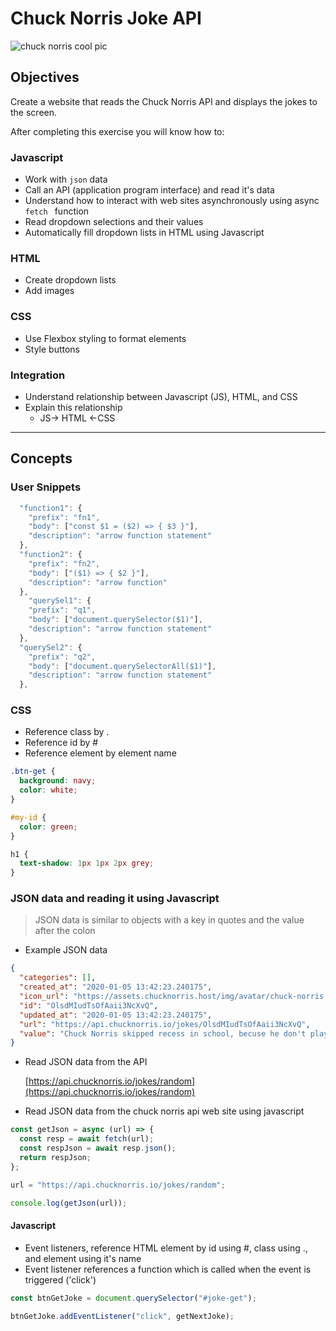 # Chuck Norris Joke API 

![chuck norris cool pic](https://images02.military.com/sites/default/files/2021-04/chucknorris.jpeg)

## Objectives

Create a website that reads the Chuck Norris API and displays the jokes to the screen.

After completing this exercise you will know how to:

### Javascript
- Work with `json` data 
- Call an API (application program interface) and read it's data
- Understand how to interact with web sites asynchronously using async `fetch ` function
- Read dropdown selections and their values
- Automatically fill dropdown lists in HTML using Javascript

### HTML
- Create dropdown lists
- Add images

### CSS
- Use Flexbox styling to format elements
- Style buttons
### Integration 
- Understand relationship between Javascript (JS), HTML, and CSS
- Explain this relationship
  - JS-> HTML <-CSS

---

## Concepts

### User Snippets

```javascript
  "function1": {
    "prefix": "fn1",
    "body": ["const $1 = ($2) => { $3 }"],
    "description": "arrow function statement"
  },
  "function2": {
    "prefix": "fn2",
    "body": ["($1) => { $2 }"],
    "description": "arrow function"
  },
    "querySel1": {
    "prefix": "q1",
    "body": ["document.querySelector($1)"],
    "description": "arrow function statement"
  },
  "querySel2": {
    "prefix": "q2",
    "body": ["document.querySelectorAll($1)"],
    "description": "arrow function statement"
  },
```

### CSS

- Reference class by .
- Reference id by #
- Reference element by element name

```css
.btn-get {
  background: navy;
  color: white;
}

#my-id {
  color: green;
}

h1 {
  text-shadow: 1px 1px 2px grey;
}
```

### JSON data and reading it using Javascript

> JSON data is similar to objects with a key in quotes and the value after the colon

- Example JSON data

```json
{
  "categories": [],
  "created_at": "2020-01-05 13:42:23.240175",
  "icon_url": "https://assets.chucknorris.host/img/avatar/chuck-norris.png",
  "id": "OlsdMIudTsOfAaii3NcXvQ",
  "updated_at": "2020-01-05 13:42:23.240175",
  "url": "https://api.chucknorris.io/jokes/OlsdMIudTsOfAaii3NcXvQ",
  "value": "Chuck Norris skipped recess in school, becuse he don't play"
}
```

- Read JSON data from the API

  [https://api.chucknorris.io/jokes/random](https://api.chucknorris.io/jokes/random)

- Read JSON data from the chuck norris api web site using javascript

```javascript
const getJson = async (url) => {
  const resp = await fetch(url);
  const respJson = await resp.json();
  return respJson;
};

url = "https://api.chucknorris.io/jokes/random";

console.log(getJson(url));
```

#### Javascript

- Event listeners, reference HTML element by id using #, class using ., and element using it's name
- Event listener references a function which is called when the event is triggered ('click')

```javascript
const btnGetJoke = document.querySelector("#joke-get");

btnGetJoke.addEventListener("click", getNextJoke);
```

  <!-- > This block quote is here for your information.

* [hudektech](https://hudektech.com)
* nested item one
* nested item two

1. item one
2. item two

```bash
npm install

```

```javascript
function add(num1, num2) {
  return num1 + num2;
}
const x = a + b;
```

```python
def add(num1, num2):
  return num1 + num2;
```

| Name            | Email                 | City       |
| --------------- | --------------------- | ---------- | --- |
| John Doe        | john@email.com        | Taipei, TW |
| me              | me@gmail.com          | Austin, Tx |
| Mark Rutherford | mrutherford@gmail.com | Austin, Tx | -->
